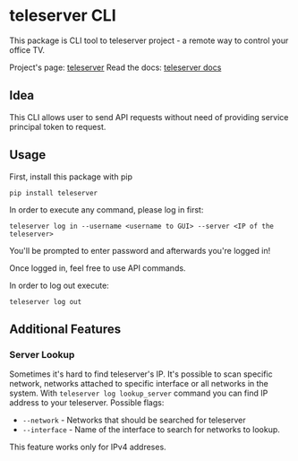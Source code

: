 # teleserver CLI

This package is CLI tool to teleserver project - a remote way to control your office TV.

Project's page:
[teleserver](https://github.com/Dysproz/teleserver)
Read the docs:
[teleserver docs](https://readthedocs.org/projects/teleserver/)


## Idea

This CLI allows user to send API requests without need of providing service principal token to request.

## Usage

First, install this package with pip
```
pip install teleserver
```

In order to execute any command, please log in first:
```
teleserver log in --username <username to GUI> --server <IP of the teleserver>
```

You'll be prompted to enter password and afterwards you're logged in!

Once logged in, feel free to use API commands.

In order to log out execute:
```
teleserver log out
```

## Additional Features

### Server Lookup
Sometimes it's hard to find teleserver's IP.
It's possible to scan specific network, networks attached to specific interface or all networks in the system.
With `teleserver log lookup_server` command you can find IP address to your teleserver.
Possible flags:
* `--network` - Networks that should be searched for teleserver
* `--interface` - Name of the interface to search for networks to lookup.

This feature works only for IPv4 addreses.
